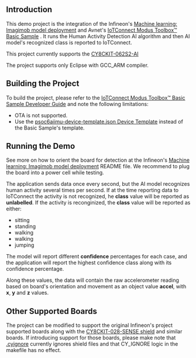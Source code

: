 ## Introduction

This demo project is the integration of the 
Infineon's [Machine learning: Imagimob model deployment](https://github.com/Infineon/mtb-example-ml-imagimob-deploy/tree/release-v1.1.0)
and Avnet's [IoTConnect Modus Toolbox&trade; Basic Sample](https://github.com/avnet-iotconnect/avnet-iotc-mtb-basic-example/tree/v6.0.0)
. It runs the Human Activity Detection AI algorithm and then AI model's recognized class is reported to IoTConnect.

This project currently supports the [CY8CKIT-062S2-AI](https://www.infineon.com/cms/en/product/evaluation-boards/cy8ckit-062s2-ai/)

The project supports only Eclipse with GCC_ARM compiler.


## Building the Project

To build the project, please refer to the 
[IoTConnect Modus Toolbox&trade; Basic Sample Developer Guide](https://github.com/avnet-iotconnect/avnet-iotc-mtb-basic-example/tree/v6.0.0/DEVELOPER_GUIDE.md) 
and note the following limitations:
- OTA is not supported.
- Use the [psoc6aiimu-device-template.json Device Template](files/psoc6aiimu-device-template.json) instead of the Basic Sample's template.


## Running the Demo

See more on how to orient the board for detection at the
Infineon's [Machine learning: Imagimob model deployment](https://github.com/Infineon/mtb-example-ml-imagimob-deploy/tree/release-v1.1.0) 
README file. We recommend to plug the board into a power cell while testing.

The application sends data once every second, but the AI model recognizes human activity several times
per second. If at the time reporting data to IoTConnect the activity is not recognized, he **class** value will be reported as **unlabelled**.
If the activity is reconginized, the **class** value will be reported as either:
* sitting
* standing
* walking
* walking
* jumping

The model will report different **confidence** percentages for each case, and the application will report
the highest confidence class along with its confidence percentage.

Along these values, the data will contain the raw accelerometer reading based on board's orientation and movement 
as an object value **accel**, with **x**, **y** and **z** values.

## Other Supported Boards

The project  can be modified to support the original Infineon's project supported boards along with the 
[CY8CKIT-028-SENSE shield](https://www.infineon.com/cms/en/product/evaluation-boards/cy8ckit-028-sense/) and similar boards.
If introducing support for those boards, please make note that [.cyignore](.cyignore) currently ignores shield files and 
that CY_IGNORE logic in the makefile has no effect.



